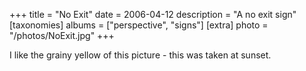 +++
title = "No Exit"
date = 2006-04-12
description = "A no exit sign"
[taxonomies]
albums = ["perspective", "signs"]
[extra]
photo = "/photos/NoExit.jpg"
+++

I like the grainy yellow of this picture - this was taken at sunset.
